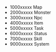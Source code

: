 
* 1000xxxxx Map
* 2000xxxxx Monster
* 3000xxxxx Npc
* 4000xxxxx Item
* 5000xxxxx Task
* 6000xxxxx Status
* 7000xxxxx Skill
* 9000xxxxx System